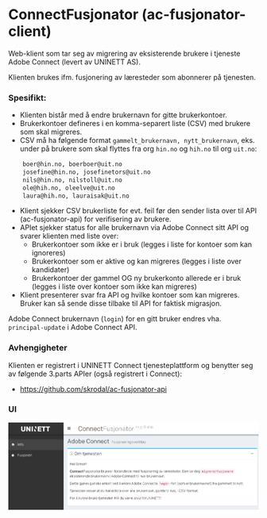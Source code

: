 # ConnectFusjonator (ac-fusjonator-client)

Web-klient som tar seg av migrering av eksisterende brukere i tjeneste Adobe Connect (levert av UNINETT AS). 

Klienten brukes ifm. fusjonering av læresteder som abonnerer på tjenesten. 


### Spesifikt:

- Klienten bistår med å endre brukernavn for gitte brukerkontoer.
- Brukerkontoer defineres i en komma-separert liste (CSV) med brukere som skal migreres. 
- CSV må ha følgende format `gammelt_brukernavn, nytt_brukernavn`, eks. under på brukere som skal flyttes fra org `hin.no` og `hih.no` til org `uit.no`:

```
    boer@hin.no, boerboer@uit.no
    josefine@hin.no, josefinetors@uit.no
    nils@hin.no, nilstoll@uit.no
    ole@hih.no, oleelve@uit.no
    laura@hih.no, lauraisak@uit.no
```

- Klient sjekker CSV brukerliste for evt. feil før den sender lista over til API (ac-fusjonator-api) for verifisering av brukere. 
- APIet sjekker status for alle brukernavn via Adobe Connect sitt API og svarer klienten med liste over:
   - Brukerkontoer som ikke er i bruk (legges i liste for kontoer som kan ignoreres)
   - Brukerkontoer som er aktive og kan migreres (legges i liste over kandidater)
   - Brukerkontoer der gammel OG ny brukerkonto allerede er i bruk (legges i liste over kontoer som ikke kan migreres) 
- Klient presenterer svar fra API og hvilke kontoer som kan migreres. Bruker kan så sende disse tilbake til API for faktisk migrasjon.

Adobe Connect brukernavn (`login`) for en gitt bruker endres vha. `principal-update` i Adobe Connect API.

### Avhengigheter

Klienten er registrert i UNINETT Connect tjenesteplattform og benytter seg av følgende 3.parts APIer (også registrert i Connect):

- https://github.com/skrodal/ac-fusjonator-api


### UI

![Preview](/app/img/ConnectFusjonator.png)